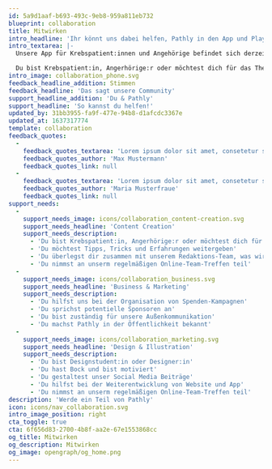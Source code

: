 ```yaml
---
id: 5a9d1aaf-b693-493c-9eb8-959a811eb732
blueprint: collaboration
title: Mitwirken
intro_headline: 'Ihr könnt uns dabei helfen, Pathly in den App und Play Store zu bringen!'
intro_textarea: |-
  Unsere App für Krebspatient:innen und Angehörige befindet sich derzeit noch in der Entstehungsphase, weshalb wir stets auf der Suche nach Unterstützer:innen und neuen Impressionen sind.

  Du bist Krebspatient:in, Angerhörige:r oder möchtest dich für das Thema stark machen? Du schreibst gern? Bist fit in Social Media, programmierst für dein Leben gerne, arbeitest dich gerne in neue Themen ein oder hast Bock uns zu sponsern? Fang jetzt an zu helfen, denn wir brauchen Dich!
intro_image: collaboration_phone.svg
feedback_headline_addition: Stimmen
feedback_headline: 'Das sagt unsere Community'
support_headline_addition: 'Du & Pathly'
support_headline: 'So kannst du helfen!'
updated_by: 31bb3955-fa9f-477e-94b8-d1afcdc3367e
updated_at: 1637317774
template: collaboration
feedback_quotes:
  -
    feedback_quotes_textarea: 'Lorem ipsum dolor sit amet, consetetur sadi elitr, sed diam nonumy eirmod tempor invidunt ut labore et do magna aliquyam erat, sed diam voluptua. At vero eos et accusam et justo duo dolores et ea rebum.'
    feedback_quotes_author: 'Max Mustermann'
    feedback_quotes_link: null
  -
    feedback_quotes_textarea: 'Lorem ipsum dolor sit amet, consetetur sadi elitr, sed diam nonumy eirmod tempor invidunt ut labore et do magna aliquyam erat, sed diam voluptua. At vero eos et accusam et justo duo dolores et ea rebum.'
    feedback_quotes_author: 'Maria Musterfraue'
    feedback_quotes_link: null
support_needs:
  -
    support_needs_image: icons/collaboration_content-creation.svg
    support_needs_headline: 'Content Creation'
    support_needs_description:
      - 'Du bist Krebspatient:in, Angerhörige:r oder möchtest dich für das Thema stark machen'
      - 'Du möchtest Tipps, Tricks und Erfahrungen weitergeben'
      - 'Du überlegst dir zusammen mit unserem Redaktions-Team, was wir als nächstes posten wollen'
      - 'Du nimmst an unserm regelmäßigen Online-Team-Treffen teil'
  -
    support_needs_image: icons/collaboration_business.svg
    support_needs_headline: 'Business & Marketing'
    support_needs_description:
      - 'Du hilfst uns bei der Organisation von Spenden-Kampagnen'
      - 'Du sprichst potentielle Sponsoren an'
      - 'Du bist zuständig für unsere Außenkommunikation'
      - 'Du machst Pathly in der Öffentlichkeit bekannt'
  -
    support_needs_image: icons/collaboration_marketing.svg
    support_needs_headline: 'Design & Illustration'
    support_needs_description:
      - 'Du bist Designstudent:in oder Designer:in'
      - 'Du hast Bock und bist motiviert'
      - 'Du gestaltest unser Social Media Beiträge'
      - 'Du hilfst bei der Weiterentwicklung von Website und App'
      - 'Du nimmst an unserm regelmäßigen Online-Team-Treffen teil'
description: 'Werde ein Teil von Pathly'
icon: icons/nav_collaboration.svg
intro_image_position: right
cta_toggle: true
cta: 6f656d83-2700-4b8f-aa2e-67e1553868cc
og_title: Mitwirken
og_description: Mitwirken
og_image: opengraph/og_home.png
---
```

